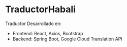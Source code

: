 # TraductorHabali
Traductor Desarrollado en:

- Frontend: React, Axios, Bootstrap
- Backend: Spring Boot, Google Cloud Translation API
